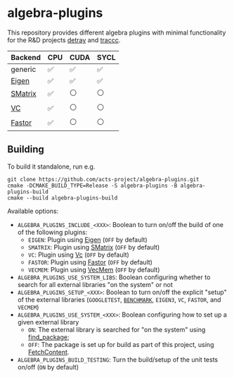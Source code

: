 # algebra-plugins

This repository provides different algebra plugins with minimal functionality
for the R&D projects [detray](https://github.com/acts-project/detray) and
[traccc](https://github.com/acts-project/traccc).

| Backend                                                                   | CPU | CUDA | SYCL |
| ------------------------------------------------------------------------- | --- | ---- | ---- |
| generic                                                                     | ✅  | ✅  | ✅   |
| [Eigen](https://eigen.tuxfamily.org)                                      | ✅  | ✅  | ✅   |
| [SMatrix](https://root.cern.ch/doc/master/group__SMatrixGroup.html)       | ✅  | ⚪  | ⚪   |
| [VC](https://github.com/VcDevel/Vc)                                       | ✅  | ⚪  | ⚪   |
| [Fastor](https://github.com/romeric/Fastor)                               | ✅  | ⚪  | ⚪   |

## Building

To build it standalone, run e.g.

```
git clone https://github.com/acts-project/algebra-plugins.git
cmake -DCMAKE_BUILD_TYPE=Release -S algebra-plugins -B algebra-plugins-build
cmake --build algebra-plugins-build
```

Available options:

- `ALGEBRA_PLUGINS_INCLUDE_<XXX>`: Boolean to turn on/off the build of one of
  the following plugins:
  * `EIGEN`: Plugin using [Eigen](https://eigen.tuxfamily.org)
    (`OFF` by default)
  * `SMATRIX`: Plugin using
    [SMatrix](https://root.cern/doc/master/group__SMatrixGroup.html)
    (`OFF` by default)
  * `VC`: Plugin using [Vc](https://github.com/VcDevel/Vc)
    (`OFF` by default)
  * `FASTOR`: Plugin using [Fastor](https://github.com/romeric/Fastor)
    (`OFF` by default)
  * `VECMEM`: Plugin using [VecMem](https://github.com/acts-project/vecmem)
    (`OFF` by default)
- `ALGEBRA_PLUGINS_USE_SYSTEM_LIBS`: Boolean configuring whether to search for all external libraries "on the system" or not
- `ALGEBRA_PLUGINS_SETUP_<XXX>`: Boolean to turn on/off the explicit "setup" of
  the external libraries (`GOOGLETEST`, [`BENCHMARK`](https://github.com/google/benchmark), `EIGEN3`, `VC`, `FASTOR`, and `VECMEM`)
- `ALGEBRA_PLUGINS_USE_SYSTEM_<XXX>`: Boolean configuring how to set up a given
  external library
  * `ON`: The external library is searched for "on the system" using
    [find_package](https://cmake.org/cmake/help/latest/command/find_package.html);
  * `OFF`: The package is set up for build as part of this project, using
    [FetchContent](https://cmake.org/cmake/help/latest/module/FetchContent.html).
- `ALGEBRA_PLUGINS_BUILD_TESTING`: Turn the build/setup of the unit tests on/off
  (`ON` by default)
